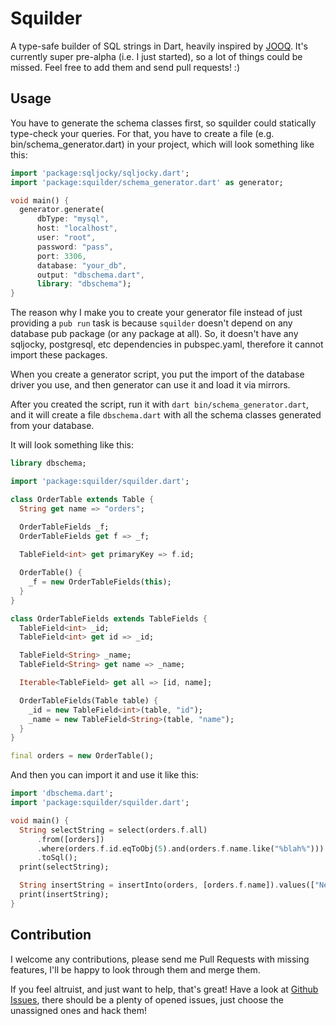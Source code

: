 # Squilder

A type-safe builder of SQL strings in Dart, heavily inspired by [JOOQ](http://www.jooq.org/).
It's currently super pre-alpha (i.e. I just started), so a lot of things could be missed.
Feel free to add them and send pull requests! :)

## Usage

You have to generate the schema classes first, so squilder could statically type-check your queries.
For that, you have to create a file (e.g. bin/schema_generator.dart) in your project, which will look something like this:

```dart
import 'package:sqljocky/sqljocky.dart';
import 'package:squilder/schema_generator.dart' as generator;

void main() {
  generator.generate(
      dbType: "mysql",
      host: "localhost",
      user: "root",
      password: "pass",
      port: 3306,
      database: "your_db",
      output: "dbschema.dart",
      library: "dbschema");
}
```

The reason why I make you to create your generator file instead of just providing a `pub run` task is because `squilder` doesn't depend on any database pub package (or any package at all).
So, it doesn't have any sqljocky, postgresql, etc dependencies in pubspec.yaml, therefore it cannot import these packages.

When you create a generator script, you put the import of the database driver you use, and then generator can use it and load it via mirrors.

After you created the script, run it with `dart bin/schema_generator.dart`, and it will create a file `dbschema.dart` with all the schema
classes generated from your database.

It will look something like this:

```dart
library dbschema;

import 'package:squilder/squilder.dart';

class OrderTable extends Table {
  String get name => "orders";

  OrderTableFields _f;
  OrderTableFields get f => _f;
  
  TableField<int> get primaryKey => f.id;

  OrderTable() {
    _f = new OrderTableFields(this);
  }
}

class OrderTableFields extends TableFields {
  TableField<int> _id;
  TableField<int> get id => _id;

  TableField<String> _name;
  TableField<String> get name => _name;

  Iterable<TableField> get all => [id, name];

  OrderTableFields(Table table) {
    _id = new TableField<int>(table, "id");
    _name = new TableField<String>(table, "name");
  }
}

final orders = new OrderTable();
```

And then you can import it and use it like this:


```dart
import 'dbschema.dart';
import 'package:squilder/squilder.dart';

void main() {
  String selectString = select(orders.f.all)
      .from([orders])
      .where(orders.f.id.eqToObj(5).and(orders.f.name.like("%blah%")))
      .toSql();
  print(selectString);

  String insertString = insertInto(orders, [orders.f.name]).values(["New one"]).toSql();
  print(insertString);
}
```

## Contribution

I welcome any contributions, please send me Pull Requests with missing features,
I'll be happy to look through them and merge them.

If you feel altruist, and just want to help, that's great! Have a look at
[Github Issues](https://github.com/astashov/squilder/issues), there should be a plenty of opened issues,
just choose the unassigned ones and hack them!




